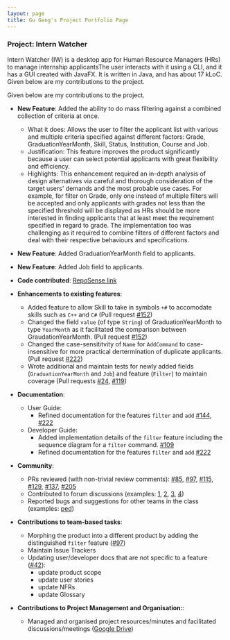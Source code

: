 ```yaml
---
layout: page
title: Gu Geng's Project Portfolio Page
---
```


### Project: Intern Watcher

Intern Watcher (IW) is a desktop app for Human Resource Managers (HRs) to manage internship applicantsThe user interacts with it using a CLI, and it has a GUI created with JavaFX. It is written in Java, and has about 17 kLoC. Given below are my contributions to the project.

Given below are my contributions to the project.

* **New Feature**: Added the ability to do mass filtering against a combined collection of criteria at once.
    * What it does: Allows the user to filter the applicant list with various and multiple criteria specified against different factors: Grade, GraduationYearMonth, Skill, Status, Institution, Course and Job.
    * Justification: This feature improves the product significantly because a user can select potential applicants with great flexibility and efficiency.
    * Highlights: This enhancement required an in-depth analysis of design alternatives via careful and thorough consideration of the target users' demands and the most probable use cases. For example, for filter on Grade, only one instead of multiple filters will be accepted and only applicants with grades not less than the specified threshold will be displayed as HRs should be more interested in finding applicants that at least meet the requirement specified in regard to grade. The implementation too was challenging as it required to combine filters of different factors and deal with their respective behaviours and specifications.

* **New Feature**: Added GraduationYearMonth field to applicants.

* **New Feature**: Added Job field to applicants.

* **Code contributed**: [RepoSense link](https://nus-cs2103-ay2122s1.github.io/tp-dashboard/?search=jackgugz&sort=groupTitle&sortWithin=title&timeframe=commit&mergegroup=&groupSelect=groupByRepos&breakdown=true&checkedFileTypes=docs~functional-code~test-code~other&since=2021-09-17)

* **Enhancements to existing features**:
    * Added feature to allow Skill to take in symbols `+#` to accomodate skills such as `C++` and `C#` (Pull request [\#152](https://github.com/AY2122S1-CS2103T-F12-2/tp/pull/152))
    * Changed the field `value` (of type `String`) of GraduationYearMonth to type `YearMonth` as it facilitated the comparison between GraudationYearMonth. (Pull request [\#152](https://github.com/AY2122S1-CS2103T-F12-2/tp/pull/152))
    * Changed the case-sensititvity of `Name` for `AddCommand` to case-insensitive for more practical dertermination of duplicate applicants. (Pull request [\#222](https://github.com/AY2122S1-CS2103T-F12-2/tp/pull/222))
    * Wrote additional and maintain tests for newly added fields (`GraduationYearMonth` and `Job`) and feature (`Filter`) to maintain coverage (Pull requests [\#24](https://github.com/AY2122S1-CS2103T-F12-2/tp/pull/24), [\#119](https://github.com/AY2122S1-CS2103T-F12-2/tp/pull/119))

* **Documentation**:
    * User Guide:
        * Refined documentation for the features `filter` and `add` [\#144](https://github.com/AY2122S1-CS2103T-F12-2/tp/pull/144), [\#222](https://github.com/AY2122S1-CS2103T-F12-2/tp/pull/222)
    * Developer Guide:
        * Added implementation details of the `filter` feature including the sequence diagram for a `filter` command. [\#109](https://github.com/AY2122S1-CS2103T-F12-2/tp/pull/109)
        * Refined documentation for the features `filter` and `add` [\#222](https://github.com/AY2122S1-CS2103T-F12-2/tp/pull/222)

* **Community**:
    * PRs reviewed (with non-trivial review comments): [\#85](https://github.com/AY2122S1-CS2103T-F12-2/tp/pull/85), [\#97](https://github.com/AY2122S1-CS2103T-F12-2/tp/pull/97), [\#115](https://github.com/AY2122S1-CS2103T-F12-2/tp/pull/115), [\#129](https://github.com/AY2122S1-CS2103T-F12-2/tp/pull/129), [\#137](https://github.com/AY2122S1-CS2103T-F12-2/tp/pull/137), [\#205](https://github.com/AY2122S1-CS2103T-F12-2/tp/pull/205)
    * Contributed to forum discussions (examples: [1](https://github.com/nus-cs2103-AY2122S1/forum/issues/54), [2](https://github.com/nus-cs2103-AY2122S1/forum/issues/308), [3](https://github.com/nus-cs2103-AY2122S1/forum/issues/310), [4](https://github.com/nus-cs2103-AY2122S1/forum/issues/141#issuecomment-960573021))
    * Reported bugs and suggestions for other teams in the class (examples: [ped](https://github.com/jackgugz/ped/issues))

* **Contributions to team-based tasks**:
    * Morphing the product into a different product by adding the distinguished `filter` feature ([\#97](https://github.com/AY2122S1-CS2103T-F12-2/tp/pull/97))
    * Maintain Issue Trackers
    * Updating user/developer docs that are not specific to a feature ([\#42](https://github.com/AY2122S1-CS2103T-F12-2/tp/pull/42)):
      * update product scope
      * update user stories
      * update NFRs
      * update Glossary

* **Contributions to Project Management and Organisation:**:
  *  Managed and organised project resources/minutes and facilitated discussions/meetings ([Google Drive](https://drive.google.com/drive/u/0/folders/1jFDuJ2T-VEtskOZSgQ4Ce28nM-mkgGDa))
